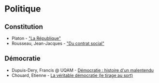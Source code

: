 
# Politique 

## Constitution

- <i class="fa fa-book"></i> 
  Platon - 
  ["La République"](https://www.goodreads.com/book/show/1342302.La_R_publique)
- <i class="fa fa-book"></i> 
  Rousseau, Jean-Jacques -
  ["Du contrat social"](https://www.goodreads.com/book/show/2911640-du-contrat-social)

## Démocratie 

- <i class="fa fa-film"></i>
  Dupuis-Dery, Francis @ UQAM - 
  [Démocratie : histoire d'un malentendu](https://www.youtube.com/watch?v=KVW5ogGDlts)
- <i class="fa fa-film"></i> 
  Chouard, Etienne - 
  [La véritable démocratie (le tirage au sort)](https://www.youtube.com/watch?v=WNWZaPk3m3I)



